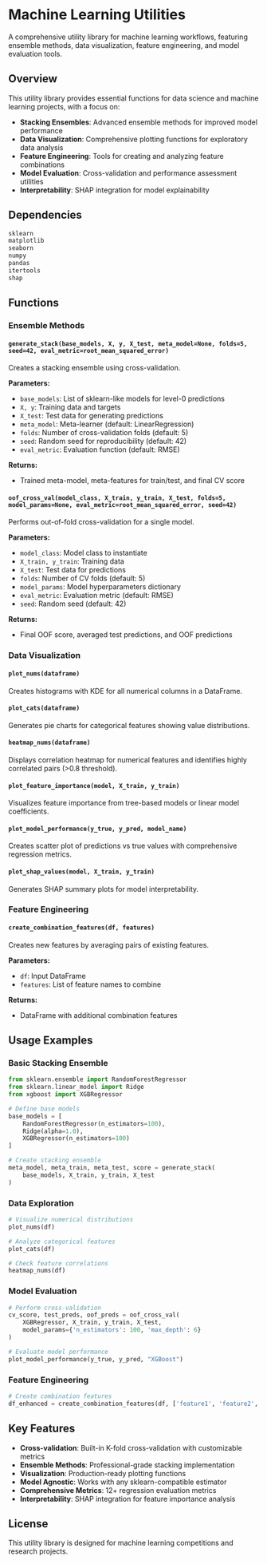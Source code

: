 # Machine Learning Utilities

A comprehensive utility library for machine learning workflows, featuring ensemble methods, data visualization, feature engineering, and model evaluation tools.

## Overview

This utility library provides essential functions for data science and machine learning projects, with a focus on:
- **Stacking Ensembles**: Advanced ensemble methods for improved model performance
- **Data Visualization**: Comprehensive plotting functions for exploratory data analysis
- **Feature Engineering**: Tools for creating and analyzing feature combinations
- **Model Evaluation**: Cross-validation and performance assessment utilities
- **Interpretability**: SHAP integration for model explainability

## Dependencies

```python
sklearn
matplotlib
seaborn
numpy
pandas
itertools
shap
```

## Functions

### Ensemble Methods

#### `generate_stack(base_models, X, y, X_test, meta_model=None, folds=5, seed=42, eval_metric=root_mean_squared_error)`
Creates a stacking ensemble using cross-validation.

**Parameters:**
- `base_models`: List of sklearn-like models for level-0 predictions
- `X, y`: Training data and targets
- `X_test`: Test data for generating predictions
- `meta_model`: Meta-learner (default: LinearRegression)
- `folds`: Number of cross-validation folds (default: 5)
- `seed`: Random seed for reproducibility (default: 42)
- `eval_metric`: Evaluation function (default: RMSE)

**Returns:**
- Trained meta-model, meta-features for train/test, and final CV score

#### `oof_cross_val(model_class, X_train, y_train, X_test, folds=5, model_params=None, eval_metric=root_mean_squared_error, seed=42)`
Performs out-of-fold cross-validation for a single model.

**Parameters:**
- `model_class`: Model class to instantiate
- `X_train, y_train`: Training data
- `X_test`: Test data for predictions
- `folds`: Number of CV folds (default: 5)
- `model_params`: Model hyperparameters dictionary
- `eval_metric`: Evaluation metric (default: RMSE)
- `seed`: Random seed (default: 42)

**Returns:**
- Final OOF score, averaged test predictions, and OOF predictions

### Data Visualization

#### `plot_nums(dataframe)`
Creates histograms with KDE for all numerical columns in a DataFrame.

#### `plot_cats(dataframe)`
Generates pie charts for categorical features showing value distributions.

#### `heatmap_nums(dataframe)`
Displays correlation heatmap for numerical features and identifies highly correlated pairs (>0.8 threshold).

#### `plot_feature_importance(model, X_train, y_train)`
Visualizes feature importance from tree-based models or linear model coefficients.

#### `plot_model_performance(y_true, y_pred, model_name)`
Creates scatter plot of predictions vs true values with comprehensive regression metrics.

#### `plot_shap_values(model, X_train, y_train)`
Generates SHAP summary plots for model interpretability.

### Feature Engineering

#### `create_combination_features(df, features)`
Creates new features by averaging pairs of existing features.

**Parameters:**
- `df`: Input DataFrame
- `features`: List of feature names to combine

**Returns:**
- DataFrame with additional combination features

## Usage Examples

### Basic Stacking Ensemble
```python
from sklearn.ensemble import RandomForestRegressor
from sklearn.linear_model import Ridge
from xgboost import XGBRegressor

# Define base models
base_models = [
    RandomForestRegressor(n_estimators=100),
    Ridge(alpha=1.0),
    XGBRegressor(n_estimators=100)
]

# Create stacking ensemble
meta_model, meta_train, meta_test, score = generate_stack(
    base_models, X_train, y_train, X_test
)
```

### Data Exploration
```python
# Visualize numerical distributions
plot_nums(df)

# Analyze categorical features
plot_cats(df)

# Check feature correlations
heatmap_nums(df)
```

### Model Evaluation
```python
# Perform cross-validation
cv_score, test_preds, oof_preds = oof_cross_val(
    XGBRegressor, X_train, y_train, X_test,
    model_params={'n_estimators': 100, 'max_depth': 6}
)

# Evaluate model performance
plot_model_performance(y_true, y_pred, "XGBoost")
```

### Feature Engineering
```python
# Create combination features
df_enhanced = create_combination_features(df, ['feature1', 'feature2', 'feature3'])
```

## Key Features

- **Cross-validation**: Built-in K-fold cross-validation with customizable metrics
- **Ensemble Methods**: Professional-grade stacking implementation
- **Visualization**: Production-ready plotting functions
- **Model Agnostic**: Works with any sklearn-compatible estimator
- **Comprehensive Metrics**: 12+ regression evaluation metrics
- **Interpretability**: SHAP integration for feature importance analysis

## License

This utility library is designed for machine learning competitions and research projects.
